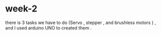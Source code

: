 # week-2
there is 3 tasks we have to do (Servo , stepper , and brushless motors ) , and I used arduino UNO to created them .
